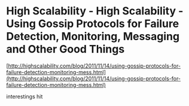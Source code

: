 <!--
id: 13124793102
link: http://tumblr.atmos.org/post/13124793102/high-scalability-high-scalability-using-gossip
slug: high-scalability-high-scalability-using-gossip
date: Mon Nov 21 2011 13:28:08 GMT-0800 (PST)
publish: 2011-11-021
tags: 
title: High Scalability - High Scalability - Using Gossip Protocols for Failure Detection, Monitoring, Messaging and Other Good Things
-->


High Scalability - High Scalability - Using Gossip Protocols for Failure Detection, Monitoring, Messaging and Other Good Things
===============================================================================================================================

[http://highscalability.com/blog/2011/11/14/using-gossip-protocols-for-failure-detection-monitoring-mess.html](http://highscalability.com/blog/2011/11/14/using-gossip-protocols-for-failure-detection-monitoring-mess.html)

interestings hit

